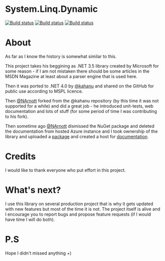 # System.Linq.Dynamic

[![Build status](https://ci.appveyor.com/api/projects/status/y3nstxii1ig02071?svg=true&pendingText=netfx35%20-%20pending&passingText=netfx35%20-%20passing&failingText=netfx35%20-%20failing)](https://ci.appveyor.com/project/meatGUY/system-linq-dynamic-jldxg) 
[![Build status](https://ci.appveyor.com/api/projects/status/l8re6chvvrnothy5?svg=true&pendingText=netfx40%20-%20pending&passingText=netfx40%20-%20passing&failingText=netfx40%20-%20failing)](https://ci.appveyor.com/project/meatGUY/system-linq-dynamic)
[![Build status](https://img.shields.io/badge/nuget-1.1.20.1-blue.svg)](https://www.nuget.org/packages/AK.System.Linq.Dynamic/1.1.20.1)


# About
As far as I know the history is somewhat similar to this.

This project takes his beggining as .NET 3.5 library created by Microsoft for some reason - if I am not mistaken there should be some articles in the MSDN Magazine at least about a parser engine that is used here.

Then it was ported to .NET 4.0 by [@kahanu](https://github.com/kahanu) and shared on the GitHub for public use according to MSPL licence.

Then [@NArnott](https://github.com/NArnott
) forked from the @kahanu repository (by this time it was not supported for a while) and did a great job - he introduced unit-tests, web documentation and lots of stuff (for some period of time I was contributing to his fork). 

Then sometime ago [@NArnott](https://github.com/NArnott
) dismissed the NuGet package and deleted the documentation from hosted Azure instance and I took ownership of the library and uploaded a [package][1] and created a host for [documentation][2].

[1]: https://www.nuget.org/packages/AK.System.Linq.Dynamic/ "NuGet - Dynamic Linq Library"
[2]: http://ak-dynamic-linq.azurewebsites.net

# Credits
I would like to thank everyone who put effort in this project. 

# What's next?
I use this library on several production project that is why it gets updated with new features but most of the time it is not. The project itself is alive and I encourage you to report bugs and propose feature requests (if I would have time I will do both).

# P.S
Hope I didn't missed anything +)
